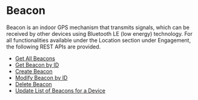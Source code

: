                           


Beacon
======

Beacon is an indoor GPS mechanism that transmits signals, which can be received by other devices using Bluetooth LE (low energy) technology. For all functionalities available under the Location section under Engagement, the following REST APIs are provided.

*   [Get All Beacons](Get_All_Beacons.md)
*   [Get Beacon by ID](Get_beacon_by_ID.md)
*   [Create Beacon](Create_Beacon.md)
*   [Modify Beacon by ID](Modify_Beacon_By_Id.md)
*   [Delete Beacon](Delete_Beacon.md)
*   [Update List of Beacons for a Device](Update_List_of_Beacons_for_a_Device.md)
